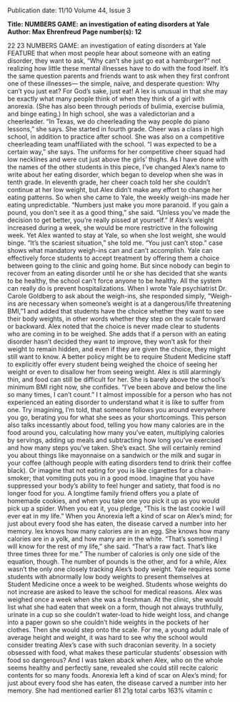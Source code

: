 Publication date: 11/10
Volume 44, Issue 3

**Title: NUMBERS GAME: an investigation of eating disorders at Yale**
**Author: Max Ehrenfreud**
**Page number(s): 12**

22
23
NUMBERS
GAME: an investigation of eating disorders at Yale
    FEATURE
that when most people hear about 
someone with an eating disorder, 
they want to ask, “Why can’t she just 
go eat a hamburger?” not realizing 
how little these mental illnesses 
have to do with the food itself. It’s 
the same question parents and 
friends want to ask when they first 
confront one of these illnesses—
the  simple, naïve, and desperate 
question: Why can’t you just eat?
For 
God’s 
sake, 
just 
eat!
A
lex is unusual in that she may 
       be exactly what many 
people think of when they think 
of a girl with anorexia. (She has 
also been through periods of 
bulimia, exercise bulimia, and binge 
eating.) In high school, she was a 
valedictorian and a cheerleader. 
“In Texas, we do cheerleading the 
way people do piano lessons,” she 
says. She started in fourth grade. 
Cheer was a class in high school, 
in addition to practice after school. 
She was also on a competitive 
cheerleading 
team 
unaffiliated 
with the school. “I was expected 
to be a certain way,” she says. The 
uniforms for her competitive cheer 
squad had low necklines and were 
cut just above the girls’ thighs.
As I have done with the names 
of the other students in this piece, 
I’ve changed Alex’s name to write 
about her eating disorder, which 
began to develop when she was in 
tenth grade. In eleventh grade, her 
cheer coach told her she couldn’t 
continue at her low weight, but Alex 
didn’t make any effort to change her 
eating patterns. So when she came 
to Yale, the weekly weigh-ins made 
her eating unpredictable. “Numbers 
just make you more paranoid. If you 
gain a pound, you don’t see it as a 
good thing,” she said. “Unless you’ve 
made the decision to get better, 
you’re really pissed at yourself.”
If 
Alex’s 
weight 
increased 
during a week, she would be more 
restrictive in the following week. 
Yet Alex wanted to stay at Yale, so 
when she lost weight, she would 
binge. “It’s the scariest situation,” 
she told me. “You just can’t stop.”
case 
shows 
what 
mandatory weigh-ins can and can’t 
accomplish. Yale can effectively 
force students to accept treatment 
by offering them a choice between 
going to the clinic and going home. 
But since nobody can begin to 
recover from an eating disorder 
until he or she has decided that 
she wants to be healthy, the 
school can’t force anyone to be 
healthy. All the system can really 
do 
is 
prevent 
hospitalizations.
When I wrote Yale psychiatrist 
Dr. Carole Goldberg to ask about 
the 
weigh-ins, 
she 
responded 
simply, “Weigh-ins are necessary 
when someone’s weight is at a 
dangerous/life threatening BMI,”1 
and added that students have the 
choice whether they want to see 
their body weights, in other words 
whether they step on the scale 
forward or backward. Alex noted 
that the choice is never made clear 
to students who are coming in to be 
weighed. She adds that if a person 
with an eating disorder hasn’t 
decided they want to improve, they 
won’t ask for their weight to remain 
hidden, and even if they are given 
the choice, they might still want 
to know. A better policy might be 
to require Student Medicine staff 
to explicitly offer every student 
being weighed the choice of seeing 
her weight or even to disallow 
her 
from 
seeing 
weight.
Alex is still alarmingly thin, and 
food can still be difficult for her. She is 
barely above the school’s minimum 
BMI right now, she confides. “I’ve 
been above and below the line 
so many times, I can’t count.”
I
t 
almost 
impossible 
for 
a 
person 
    who has not experienced 
an eating disorder to understand 
what it is like to suffer from one. Try 
imagining, I’m told, that someone 
follows you around everywhere 
you go, berating you for what 
she sees as your shortcomings. 
This person also talks incessantly 
about food, telling you how many 
calories are in the food around you, 
calculating how many you’ve eaten, 
multiplying calories by servings, 
adding up meals and subtracting 
how long you’ve exercised and 
how many steps you’ve taken. She’s 
exact. She will certainly remind 
you about things like mayonnaise 
on a sandwich or the milk and 
sugar in your coffee (although 
people 
with 
eating 
disorders 
tend to drink their coffee black).
Or imagine that not eating for 
you is like cigarettes for a chain-
smoker; that vomiting puts you in a 
good mood. Imagine that you have 
suppressed your body’s ability to 
feel hunger and satiety, that food is 
no longer food for you. A longtime 
family friend offers you a plate of 
homemade cookies, and when you 
take one you pick it up as you would 
pick up a spider. When you eat it, 
you pledge, “This is the last cookie 
I will ever eat in my life.” When you 
Anorexia left a kind 
of scar on Alex’s 
mind; for just about 
every food she has 
eaten, the disease 
carved a number 
into her memory.
lex 
knows 
how 
many 
calories 
     are in an egg. 
She knows how many calories 
are in a yolk, and how many are 
in the white. “That’s something I 
will know for the rest of my life,” 
she said. “That’s a raw fact. That’s 
like three times three for me.”
The number of calories is only 
one side of the equation, though. 
The number of pounds is the other, 
and for a while, Alex wasn’t the only 
one closely tracking Alex’s body 
weight. Yale requires some students 
with abnormally low body weights 
to present themselves at Student 
Medicine once a week to be 
weighed. Students whose weights 
do not increase are asked to leave 
the school for medical reasons. Alex 
was weighed once a week when she 
was a freshman. At the clinic, she 
would list what she had eaten that 
week on a form, though not always 
truthfully, urinate in a cup so she 
couldn’t water-load to hide weight 
loss, and change into a paper gown 
so she couldn’t hide weights in 
the pockets of her clothes. Then 
she would step onto the scale.
For me, a young adult male of 
average height and weight, it was 
hard to see why the school would 
consider treating Alex’s case with 
such draconian severity. In a society 
obsessed with food, what makes 
these  particular students’ obsession 
with food so dangerous? And I was 
taken aback when Alex, who on the 
whole seems healthy and perfectly 
sane, revealed she could still recite 
caloric contents for so many foods. 
Anorexia left a kind of scar on 
Alex’s mind; for just about every 
food she has eaten, the disease 
carved a number into her memory.
She had mentioned earlier 
81
21g
total carbs
163%
vitamin c